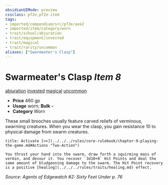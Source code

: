 ```yaml
---
obsidianUIMode: preview
cssclass: pf2e,pf2e-item
tags:
- imported/compendium/src/pf2e/aoe2
- imported/item/category/worn
- trait/school/abjuration
- trait/equipment/invested
- trait/magical
- trait/rarity/uncommon
aliases: ["Swarmeater's Clasp"]
---
```

# Swarmeater's Clasp *Item 8*  
[abjuration](abjuration.md)  [invested](invested.md)  [magical](magical.md)  [uncommon](uncommon.md)  

- **Price** 460 gp
- **Usage** worn; **Bulk** –
- **Category** Worn

These small brooches usually feature carved reliefs of verminous, swarming creatures. When you wear the clasp, you gain resistance 10 to physical damage from swarm creatures.

```ad-embed-ability
title: Activate [>>](../../../rules/core-rulebook/chapter-9-playing-the-game.md#Actions "Two-Action")

You thrust your hand into the swarm, draw forth a squirming mass of vermin, and devour it. You recover `3d10+8` Hit Points and deal the same amount of bludgeoning damage to the swarm. The Hit Point recovery is a positive [healing](../../../rules/traits/healing.md) effect.
```

*Source: Agents of Edgewatch #2: Sixty Feet Under p. 76*
